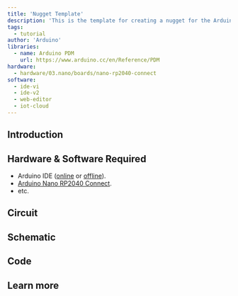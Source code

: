 ```yaml
---
title: 'Nugget Template'
description: 'This is the template for creating a nugget for the Arduino Documentation website.'
tags: 
  - tutorial
author: 'Arduino'
libraries: 
  - name: Arduino PDM
    url: https://www.arduino.cc/en/Reference/PDM
hardware:
  - hardware/03.nano/boards/nano-rp2040-connect
software:
  - ide-vi
  - ide-v2
  - web-editor
  - iot-cloud
---
```


## Introduction

<!-- Write a short introduction to the nugget. This should be maximum three sentences long and summarize what the nugget is about. -->

## Hardware & Software Required

<!-- List the hardware and software needed. This could be the IDEs, libraries but also the hardware such as the board for example. Make sure to link to whatever you are listing. -->

- Arduino IDE ([online](https://create.arduino.cc/) or [offline](https://www.arduino.cc/en/main/software)).
- [Arduino Nano RP2040 Connect](https://store.arduino.cc/nano-rp2040-connect).
- etc.

## Circuit

<!-- Add the image of the circuit here. This section should not need any text following the image, only a well thought alternative image text. -->

## Schematic

<!-- Add the image of the schematic here. This section should not need any text following the image, only a well thought alternative image text. -->

## Code

<!-- Example code for the reader to copy and paste into their own sketch. This section should explain the different sections in the code. -->

## Learn more

<!-- Information on how the reader could delve deeper into the topic. For example linking to other tutorials or projects. -->